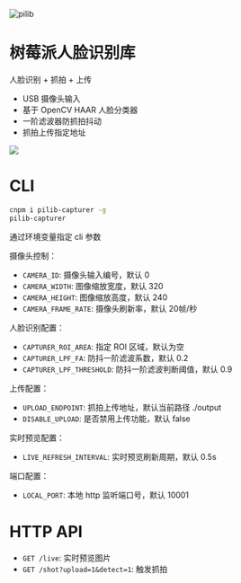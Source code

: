 ![pilib](https://tech.biko.pub/gw/52b8d91a-eb9f-4057-9d5d-00679fed4493.png)

# 树莓派人脸识别库

人脸识别 + 抓拍 + 上传

- USB 摄像头输入
- 基于 OpenCV HAAR 人脸分类器
- 一阶滤波器防抓拍抖动
- 抓拍上传指定地址

![](https://hardcore-rpi.biko.pub/gw/3d33350d-4f2f-46be-89e5-37f79b9d93ab.jpg)

# CLI

```bash
cnpm i pilib-capturer -g
pilib-capturer
```

通过环境变量指定 cli 参数

摄像头控制：
- `CAMERA_ID`: 摄像头输入编号，默认 0
- `CAMERA_WIDTH`: 图像缩放宽度，默认 320
- `CAMERA_HEIGHT`: 图像缩放高度，默认 240
- `CAMERA_FRAME_RATE`: 摄像头刷新率，默认 20帧/秒

人脸识别配置：
- `CAPTURER_ROI_AREA`: 指定 ROI 区域，默认为空
- `CAPTURER_LPF_FA`: 防抖一阶滤波系数，默认 0.2
- `CAPTURER_LPF_THRESHOLD`: 防抖一阶滤波判断阈值，默认 0.9

上传配置：
- `UPLOAD_ENDPOINT`: 抓拍上传地址，默认当前路径 ./output
- `DISABLE_UPLOAD`: 是否禁用上传功能，默认 false

实时预览配置：
- `LIVE_REFRESH_INTERVAL`: 实时预览刷新周期，默认 0.5s

端口配置：
- `LOCAL_PORT`: 本地 http 监听端口号，默认 10001

# HTTP API

- `GET /live`: 实时预览图片
- `GET /shot?upload=1&detect=1`: 触发抓拍

